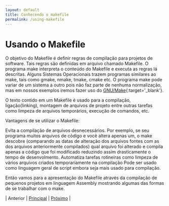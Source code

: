 ```yaml
---
layout: default
title: Conhecendo o makefile
permalink: /using-makefile
---
```


# Usando o Makefile

O objetivo do Makefile é definir regras de compilação para projetos de software. Tais regras são definidas em arquivo chamado Makefile. O programa make interpreta o conteúdo do Makefile e executa as regras lá descritas. Alguns Sistemas Operacionais trazem programas similares ao make, tais como gmake, nmake, tmake, cmake etc. O programa make pode variar de um sistema a outro pois não faz parte de nenhuma normalização, mas em nossos exemplos iremos fazer uso do [GNU/Make](https://www.gnu.org/software/make/){:target='_blank'}.

O texto contido em um Makefile é usado para a compilação, ligação(linking), montagem de arquivos de projeto entre outras tarefas como limpeza de arquivos temporários, execução de comandos, etc.

Vantagens de se utilizar o Makefile:

Evita a compilação de arquivos desnecessários. Por exemplo, se seu programa muitos arquivos de código e você altera apenas um, o make descobre (comparando as datas de alteração dos arquivos fontes com as dos arquivos anteriormente compilados) qual arquivo foi alterado e compila apenas a código que foi modificado reduzindo assim drasticamente o tempo de desenvolmento.
Automatiza tarefas rotineiras como limpeza de vários arquivos criados temporariamente na compilação
Pode ser usado como linguagem geral de script embora seja mais usado para compilação.

Então vamos para a apresentação do Makefile através da compilação de pequenos projetos em linguagem Assembly mostrando algumas das formas de se trabalhar com o make.

| Anterior | [Principal](/index) | [Próximo](/using-makefile-1) |
